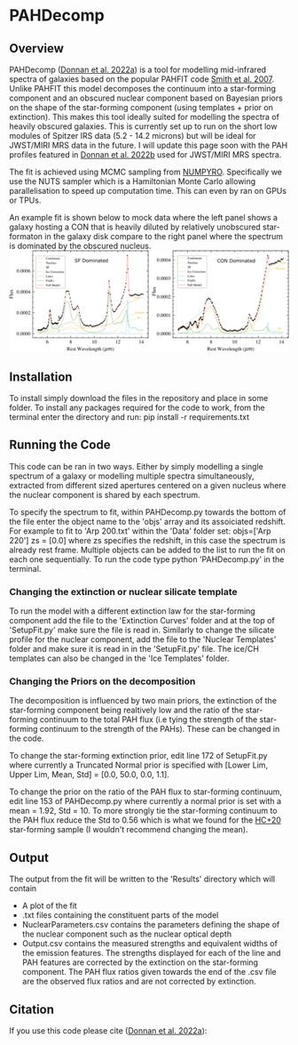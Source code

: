 # PAHDecomp

## Overview
PAHDecomp ([Donnan et al. 2022a]()) is a tool for modelling mid-infrared spectra of galaxies based on the popular PAHFIT code [Smith et al. 2007](https://ui.adsabs.harvard.edu/abs/2007ApJ...656..770S/abstract). Unlike PAHFIT this model decomposes the continuum into a star-forming component and an obscured nuclear component based on Bayesian priors on the shape of the star-forming component (using templates + prior on extinction). This makes this tool ideally suited for modelling the spectra of heavily obscured galaxies. This is currently set up to run on the short low modules of Spitzer IRS data (5.2 - 14.2 microns) but will be ideal for JWST/MIRI MRS data in the future. I will update this page soon with the PAH profiles featured in [Donnan et al. 2022b](https://ui.adsabs.harvard.edu/abs/2022arXiv221004647D/abstract) used for JWST/MIRI MRS spectra. 

The fit is achieved using MCMC sampling from [NUMPYRO](https://github.com/pyro-ppl/numpyro). Specifically we use the NUTS sampler which is a Hamiltonian Monte Carlo allowing parallelisation to speed up computation time. This can even by ran on GPUs or TPUs. 

An example fit is shown below to mock data where the left panel shows a galaxy hosting a CON that is heavily diluted by relatively unobscured star-formaton in the galaxy disk compare to the right panel where the spectrum is dominated by the obscured nucleus.
![alt text](./MockDataFig.png?raw=true)


## Installation
To install simply download the files in the repository and place in some folder. To install any packages required for the code to work, from the terminal enter the directory and run: pip install -r requirements.txt



## Running the Code

This code can be ran in two ways. Either by simply modelling a single spectrum of a galaxy or modelling multiple spectra simultaneously, extracted from different sized apertures centered on a given nucleus where the nuclear component is shared by each spectrum. 

To specify the spectrum to fit, within PAHDecomp.py towards the bottom of the file enter the object name to the 'objs' array and its assoiciated redshift. For example to fit to 'Arp 200.txt' within the 'Data' folder set: 
objs=['Arp 220']
zs = [0.0] 
where zs specifies the redshift, in this case the spectrum is already rest frame. Multiple objects can be added to the list to run the fit on each one sequentially. To run the code type python 'PAHDecomp.py' in the terminal.

### Changing the extinction or nuclear silicate template
To run the model with a different extinction law for the star-forming component add the file to the 'Extinction Curves' folder and at the top of 'SetupFit.py' make sure the file is read in. Similarly to change the silicate profile for the nuclear component, add the file to the 'Nuclear Templates' folder and make sure it is read in in the 'SetupFit.py' file. The ice/CH templates can also be changed in the 'Ice Templates' folder.

### Changing the Priors on the decomposition
The decomposition is influenced by two main priors, the extinction of the star-forming component being realtively low and the ratio of the star-forming continuum to the total PAH flux (i.e tying the strength of the star-forming continuum to the strength of the PAHs). These can be changed in the code. 

To change the star-forming extinction prior, edit line 172 of SetupFit.py where currently a Truncated Normal prior is specified with [Lower Lim, Upper Lim, Mean, Std]  = [0.0, 50.0, 0.0, 1.1]. 

To change the prior on the ratio of the PAH flux to star-forming continuum, edit line 153 of PAHDecomp.py where currently a normal prior is set with a mean = 1.92, Std = 10. To more strongly tie the star-forming continuum to the PAH flux reduce the Std to 0.56 which is what we found for the [HC+20](https://ui.adsabs.harvard.edu/abs/2020MNRAS.497.4614H/abstract) star-forming sample (I wouldn't recommend changing the mean).


## Output

The output from the fit will be written to the 'Results' directory which will contain
 - A plot of the fit
 - .txt files containing the constituent parts of the model
 - NuclearParameters.csv contains the parameters defining the shape of the nuclear component such as the nuclear optical depth
 - Output.csv contains the measured strengths and equivalent widths of the emission features. The strengths displayed for each of the line and PAH features are corrected by the extinction on the star-forming component. The PAH flux ratios given towards the end of the .csv file are the observed flux ratios and are not corrected by extinction.


## Citation
If you use this code please cite ([Donnan et al. 2022a]()):

